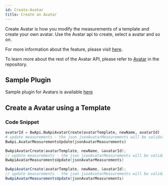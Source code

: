 ```yaml
---
id: Create-Avatar
title: Create an Avatar
---
```


Create Avatar is how you modify the measurements of a template and create your own avatar. Use the Avatar api to create, select a avatar and so on. 

For more information about the feature, please visit <a href="https://support.browzwear.com/VStitcher/Avatars/avatars.htm" target="_blank">here</a>.

To learn more about the rest of the Avatar API, please refer to <a href="https://gitlab.com/browzwear/share/open-platform/client-api/-/blob/master/BWPlugin/include/General/BWPluginAPI_Avatar.h" target="_blank">Avatar</a> in the repository.

## Sample Plugin
Sample plugin for Avatars is available <a href="https://gitlab.com/browzwear/share/open-platform/client-api/-/tree/master/samples/python/Avatar" target="_blank">here</a>

## Create a Avatar using a Template

### Code Snippet

<!--DOCUSAURUS_CODE_TABS-->

<!--Python-->
```python
avatarId = BwApi.BwApiAvatarCreate(avatarTemplate, newName, avatarId)
# update measurements - the json jsonAvatarMeasurements will be validated with the avatar measurements schema.
BwApi.AvatarMeasurementsUpdate(jsonAvatarMeasurements)
```
<!--C++-->
```cpp
BwApiAvatarCreate(avatarTemplate, newName, &avatarId);
// update measurements - the json jsonAvatarMeasurements will be validated with the avatar measurements schema.
BwApiAvatarMeasurementsUpdate(jsonAvatarMeasurements)
```
<!--C#-->
```csharp
BwApiAvatarCreate(avatarTemplate, newName, &avatarId);
// update measurements - the json jsonAvatarMeasurements will be validated with the avatar measurements schema.
BwApiAvatarMeasurementsUpdate(jsonAvatarMeasurements)
```
<!--END_DOCUSAURUS_CODE_TABS-->

<br/>